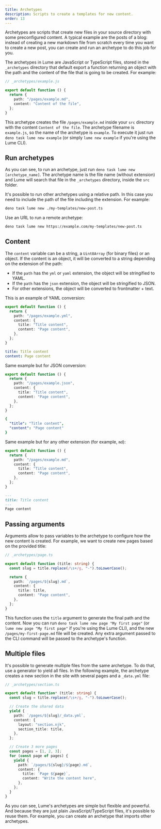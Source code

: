 ```yaml
---
title: Archetypes
description: Scripts to create a templates for new content. 
order: 13
---
```


Archetypes are scripts that create new files in your source directory with some
preconfigured content. A typical example are the posts of a blog: instead of
creating a new markdown file from scratch every time you want to create a new
post, you can create and run an archetype to do this job for you.

The archetypes in Lume are JavaScript or TypeScript files, stored in the
`_archetypes` directory that default export a function returning an object with
the path and the content of the file that is going to be created. For example:

```ts
// _archetypes/example.js

export default function () {
  return {
    path: "/pages/example.md",
    content: "Content of the file",
  };
}
```

This archetype creates the file `/pages/example.md` inside your `src` directory
with the content `Content of the file`. The archetype filename is `example.js`,
so the name of the archetype is `example`. To execute it just run
`deno task lume new example` (or simply `lume new example` if you're using the
Lume CLI).

## Run archetypes

As you can see, to run an archetype, just run
`deno task lume new [archetype_name]`. The archetype name is the file name
(without extension) and Lume will search that file in the `_archetypes`
directory, inside the `src` folder.

It's possible to run other archetypes using a relative path. In this case you
need to include the path of the file including the extension. For example:

```sh
deno task lume new ./my-templates/new-post.ts
```

Use an URL to run a remote archetype:

```sh
deno task lume new https://example.com/my-templates/new-post.ts
```

## Content

The `content` variable can be a string, a `Uint8Array` (for binary files) or an
object. If the content is an object, it will be converted to a string depending
on the extension of the path:

- If the `path` has the `yml` or `yaml` extension, the object will be
  stringified to YAML.
- If the `path` has the `json` extension, the object will be stringified to
  JSON.
- For other extensions, the object will be converted to frontmatter + text.

This is an example of YAML conversion:

<lume-code>

```ts {title="Archetype"}
export default function () {
  return {
    path: "/pages/example.yml",
    content: {
      title: "Title content",
      content: "Page content",
    },
  };
}
```

```yml {title="/pages/example.yml"}
title: Title content
content: Page content
```

</lume-code>

Same example but for JSON conversion:

<lume-code>

```ts {title="Archetype"}
export default function () {
  return {
    path: "/pages/example.json",
    content: {
      title: "Title content",
      content: "Page content",
    },
  };
}
```

```yml {title="/pages/example.json"}
{
  "title": "Title content",
  "content": "Page content"
}
```

</lume-code>

Same example but for any other extension (for example, `md`):

<lume-code>

```ts {title="Archetype"}
export default function () {
  return {
    path: "/pages/example.md",
    content: {
      title: "Title content",
      content: "Page content",
    },
  };
}
```

```md {title="/pages/example.md"}
---
title: Title content
---
Page content
```

</lume-code>

## Passing arguments

Arguments allow to pass variables to the archetype to configure how the new
content is created. For example, we want to create new pages based on the
provided title:

```ts
// _archetypes/page.ts

export default function (title: string) {
  const slug = title.replace(/\s+/g, "-").toLowerCase();

  return {
    path: `/pages/${slug}.md`,
    content: {
      title: title,
      content: "Page content",
    },
  };
}
```

This function uses the `title` argument to generate the final path and the
content. Now you can run `deno task lume new page "My first page"` (or
`lume new page "My first page"` if you're using the Lume CLI), and the new
`/pages/my-first-page.md` file will be created. Any extra argument passed to the
CLI command will be passed to the archetype's function.

## Multiple files

It's possible to generate multiple files from the same archetype. To do that,
use a generator to yield all files. In the following example, the archetype
creates a new section in the site with several pages and a `_data.yml` file:

```ts
// _archetypes/section.ts

export default function* (title: string) {
  const slug = title.replace(/\s+/g, "-").toLowerCase();

  // Create the shared data
  yield {
    path: `/pages/${slug}/_data.yml`,
    content: {
      layout: "section.njk",
      section_title: title,
    },
  };

  // Create 3 more pages
  const pages = [1, 2, 3];
  for (const page of pages) {
    yield {
      path: `/pages/${slug}/${page}.md`,
      content: {
        title: `Page ${page}`,
        content: "Write the content here",
      },
    };
  }
}
```

As you can see, Lume's archetypes are simple but flexible and powerful. And
because they are just plain JavaScript/TypeScript files, it's possible to reuse
them. For example, you can create an archetype that imports other archetypes.
